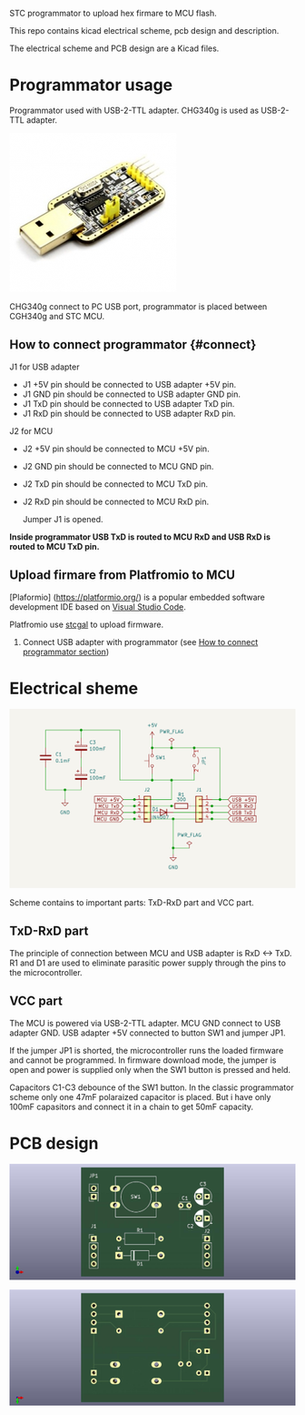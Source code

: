 STC programmator to upload hex firmare to MCU flash.

This repo contains kicad electrical scheme, pcb design and description.

The electrical scheme and PCB design are a Kicad files. 

# Programmator usage
Programmator used with USB-2-TTL adapter. CHG340g is used as USB-2-TTL adapter.

![CHG340g](/images/ch340g.jpeg)

CHG340g connect to PC USB port, programmator is placed between CGH340g and STC MCU. 

## How to connect programmator {#connect}
J1 for USB adapter
 - J1 +5V pin should be connected to USB adapter +5V pin.
 - J1 GND pin should be connected to USB adapter GND pin.
 - J1 TxD pin should be connected to USB adapter TxD pin.
 - J1 RxD pin should be connected to USB adapter RxD pin.

J2 for MCU 
 - J2 +5V pin should be connected to MCU +5V pin.
 - J2 GND pin should be connected to MCU GND pin.
 - J2 TxD pin should be connected to MCU TxD pin.
 - J2 RxD pin should be connected to MCU RxD pin.

   Jumper J1 is opened.

**Inside programmator USB TxD is routed to MCU RxD and USB RxD is routed to MCU TxD pin.**

## Upload firmare from Platfromio to MCU
[Plaformio] (https://platformio.org/) is a popular embedded software development IDE based on [Visual Studio Code](https://code.visualstudio.com/).

Platfromio use [stcgal](https://github.com/grigorig/stcgal/) to upload firmware. 

1. Connect USB adapter with programmator (see [How to connect programmator section](#connect))


# Electrical sheme

![Programmator scheme](/images/STC15_programmator_scheme.png)

Scheme contains to important parts: TxD-RxD part and VCC part.

## TxD-RxD part
The principle of connection between MCU and USB adapter is RxD <-> TxD.
R1 and D1 are used to eliminate parasitic power supply through the pins to the microcontroller. 

## VCC part
The MCU is powered via USB-2-TTL adapter. MCU GND connect to USB adapter GND.
USB adapter +5V connected to button SW1 and jumper JP1.

If the jumper JP1 is shorted, the microcontroller runs the loaded firmware and cannot be programmed.
In firmware download mode, the jumper is open and power is supplied only when the SW1 button is pressed and held.

Capacitors C1-C3 debounce of the SW1 button. In the classic programmator scheme only one 47mF polaraized capacitor is placed. 
But i have only 100mF capasitors and connect it in a chain to get 50mF capacity.    

# PCB design
![PCB front](/images/STC15_programmator_front.jpg)

![PCB back](/images/STC15_programmator_back.jpg)
